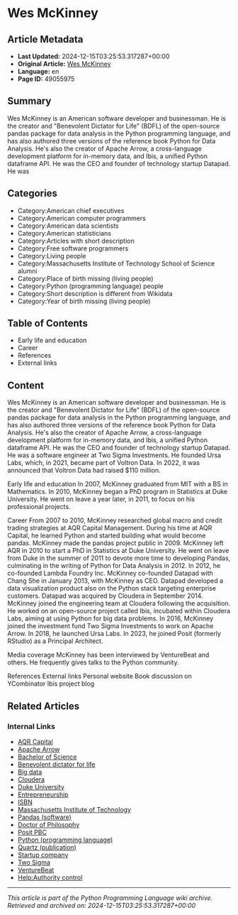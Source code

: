 # Wes McKinney

## Article Metadata

- **Last Updated:** 2024-12-15T03:25:53.317287+00:00
- **Original Article:** [Wes McKinney](https://en.wikipedia.org/wiki/Wes_McKinney)
- **Language:** en
- **Page ID:** 49055975

## Summary

Wes McKinney is an American software developer and businessman. He is the creator and "Benevolent Dictator for Life" (BDFL) of the open-source pandas package for data analysis in the Python programming language, and has also authored three versions of the reference book Python for Data Analysis. He's also the creator of Apache Arrow, a cross-language development platform for in-memory data, and Ibis, a unified Python dataframe API. He was the CEO and founder of technology startup Datapad. He was

## Categories

- Category:American chief executives
- Category:American computer programmers
- Category:American data scientists
- Category:American statisticians
- Category:Articles with short description
- Category:Free software programmers
- Category:Living people
- Category:Massachusetts Institute of Technology School of Science alumni
- Category:Place of birth missing (living people)
- Category:Python (programming language) people
- Category:Short description is different from Wikidata
- Category:Year of birth missing (living people)

## Table of Contents

- Early life and education
- Career
- References
- External links

## Content

Wes McKinney is an American software developer and businessman. He is the creator and "Benevolent Dictator for Life" (BDFL) of the open-source pandas package for data analysis in the Python programming language, and has also authored three versions of the reference book Python for Data Analysis. He's also the creator of Apache Arrow, a cross-language development platform for in-memory data, and Ibis, a unified Python dataframe API. He was the CEO and founder of technology startup Datapad. He was a software engineer at Two Sigma Investments. He founded Ursa Labs, which, in 2021, became part of Voltron Data. In 2022, it was announced that Voltron Data had raised $110 million.

Early life and education
In 2007, McKinney graduated from MIT with a BS in Mathematics.
In 2010, McKinney began a PhD program in Statistics at Duke University. He went on leave a year later, in 2011, to focus on his professional projects.

Career
From 2007 to 2010, McKinney researched global macro and credit trading strategies at AQR Capital Management. During his time at AQR Capital, he learned Python and started building what would become pandas.  McKinney made the pandas project public in 2009.
McKinney left AQR in 2010 to start a PhD in Statistics at Duke University.  He went on leave from Duke in the summer of 2011 to devote more time to developing Pandas, culminating in the writing of Python for Data Analysis in 2012.
In 2012, he co-founded Lambda Foundry Inc.
McKinney co-founded Datapad with Chang She in January 2013, with McKinney as CEO. Datapad developed a data visualization product also on the Python stack targeting enterprise customers. Datapad was acquired by Cloudera in September 2014. McKinney joined the engineering team at Cloudera following the acquisition. He worked on an open-source project called Ibis, incubated within Cloudera Labs, aiming at using Python for big data problems. In 2016, McKinney joined the investment fund Two Sigma Investments to work on Apache Arrow. In 2018, he launched Ursa Labs. In 2023, he joined Posit (formerly RStudio) as a Principal Architect.

Media coverage
McKinney has been interviewed by VentureBeat and others. He frequently gives talks to the Python community.

References
External links
Personal website
Book discussion on YCombinator
Ibis project blog

## Related Articles

### Internal Links

- [AQR Capital](https://en.wikipedia.org/wiki/AQR_Capital)
- [Apache Arrow](https://en.wikipedia.org/wiki/Apache_Arrow)
- [Bachelor of Science](https://en.wikipedia.org/wiki/Bachelor_of_Science)
- [Benevolent dictator for life](https://en.wikipedia.org/wiki/Benevolent_dictator_for_life)
- [Big data](https://en.wikipedia.org/wiki/Big_data)
- [Cloudera](https://en.wikipedia.org/wiki/Cloudera)
- [Duke University](https://en.wikipedia.org/wiki/Duke_University)
- [Entrepreneurship](https://en.wikipedia.org/wiki/Entrepreneurship)
- [ISBN](https://en.wikipedia.org/wiki/ISBN)
- [Massachusetts Institute of Technology](https://en.wikipedia.org/wiki/Massachusetts_Institute_of_Technology)
- [Pandas (software)](https://en.wikipedia.org/wiki/Pandas_(software))
- [Doctor of Philosophy](https://en.wikipedia.org/wiki/Doctor_of_Philosophy)
- [Posit PBC](https://en.wikipedia.org/wiki/Posit_PBC)
- [Python (programming language)](https://en.wikipedia.org/wiki/Python_(programming_language))
- [Quartz (publication)](https://en.wikipedia.org/wiki/Quartz_(publication))
- [Startup company](https://en.wikipedia.org/wiki/Startup_company)
- [Two Sigma](https://en.wikipedia.org/wiki/Two_Sigma)
- [VentureBeat](https://en.wikipedia.org/wiki/VentureBeat)
- [Help:Authority control](https://en.wikipedia.org/wiki/Help:Authority_control)

---
_This article is part of the Python Programming Language wiki archive._
_Retrieved and archived on: 2024-12-15T03:25:53.317287+00:00_